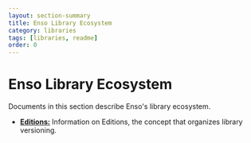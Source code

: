 ```yaml
---
layout: section-summary
title: Enso Library Ecosystem
category: libraries
tags: [libraries, readme]
order: 0
---
```


# Enso Library Ecosystem

Documents in this section describe Enso's library ecosystem.

- [**Editions:**](./editions.md) Information on Editions, the concept that
  organizes library versioning.
